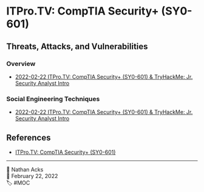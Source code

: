 # ITPro.TV: CompTIA Security+ (SY0-601)

## Threats, Attacks, and Vulnerabilities

### Overview

* [2022-02-22 ITPro.TV: CompTIA Security+ (SY0-601) & TryHackMe: Jr. Security Analyst Intro](../log/2022-02-22-itprotv-comptia-security-plus-and-tryhackme-jr-security-analyst-intro.md)

### Social Engineering Techniques

* [2022-02-22 ITPro.TV: CompTIA Security+ (SY0-601) & TryHackMe: Jr. Security Analyst Intro](../log/2022-02-22-itprotv-comptia-security-plus-and-tryhackme-jr-security-analyst-intro.md)

<!--

### Malware

### Password Attacks — Types

### Password Attacks — Tools

### Application Attacks — Injections

### Application Attacks — System Resources

### Application Attacks — XSS And XSRF

### Application Attacks — Replay Attacks

### Network Attacks — DNS Attacks

### Network Attacks — Layer 2 Attacks

### Network Attacks — DoS And DDoS

### Network Attacks — MiTM And MiTB

### Network Attacks — Wireless

### Vulnerabilities

### Threat Intelligence — OSINT

### Threat Intelligence — Threat Maps And Feeds

### Threat Intelligence Vulnerability Databases Feed

### Threat Actors And Vectors

## Cryptography

### Cryptography Concepts

### Encryption And Steganography

### Hashing

### Symmetric vs. Asymmetric Encryption

### Secure Protocols

### Keys

### PKI Concepts

### Certificates

### IPSec

## Identity and Access Management

### Authentication And Authorization

### Authentication Methods

### Additional Authentication Methods

### Biometrics

### Authentication Protocols — PAP And CHAP

### Authentication Protocols — EAP and 802.1X

### Authentication Protocols — RADIUS and TACACS

### Authentication Protocols — Kerberos

### Access Control Schemes

### Account Management — Account Types

### Account Management — Password Policies

### Account Management — Account Policies

## Implementing Security

### Application Security

### Physical Security

### Wireless Security

### Secure Data Destruction

### Host Security — Endpoint Protection

### Host Security — Hardening

### Mobile Device Deployment

### Mobile Device Management And Enforcement

### Mobile Device Connections

### Specialized Systems

### Network Security — Segmentation

### Network Security — VPNs

### Network Security — Proxies And Load Balancing

### Network Security — Port Security

### Network Security — Firewalls

### Network Security — NIDS And NIPS

## Cloud and Virtualization

### Virtualization

### Cloud Concepts

### Cloud Services

### Cloud Models

### Computing Types

### Cloud Security Controls

## Operational Resiliency

### Hardware Redundancy

### Site Redundancy

### Non-Persistence Concepts

### Backup And Recovery

## Operational Security and Incident Response

### Network Reconnaissance And Discovery

### Packet Capture And Replay

### Vulnerability Scans

### SIEM And SOAR Systems

### Pentesting Techniques

### Pentesting Exercise Types

### Digital Forensics Concepts

### Investigational Data Sources

### Incident Response Process

### Incident Response Plans

### Attack Frameworks

## Governance, Risk, and Compliance

### Security Controls

### Regulations, Standards And Frameworks

### Spotlight On General Data Protection Regulation

### Organizational Security Policies — Personnel

### Organizational Security Policies — 3rd Party Risk

### Organizational Security Policies — Data

### Organizational Security Policies — Other Areas

### Risk Management Concepts — Vocabulary

### Risk Management Concepts — Types & Strategies

### Risk Management Concepts — Risk Analysis

### Risk Management Concepts Business Impact Analysis

### Privacy And Data Sensitivity Breaches & Data Types

### Privacy, Data Sensitivity — Privacy Enhancing Tech

### Privacy, Data Sensitivity, Roles, Responsibilities

### Privacy And Data Sensitivity — Other Areas

-->

## References

* [ITPro.TV: CompTIA Security+ (SY0-601)](https://www.itpro.tv/courses/security/security-sy0601/)

- - - -

<span aria-hidden="true">👤</span> Nathan Acks  
<span aria-hidden="true">📅</span> February 22, 2022  
<span aria-hidden="true">🏷️</span> #MOC
